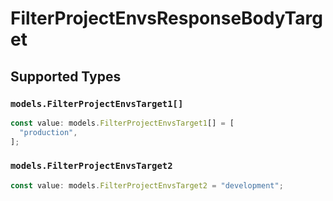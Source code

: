 # FilterProjectEnvsResponseBodyTarget


## Supported Types

### `models.FilterProjectEnvsTarget1[]`

```typescript
const value: models.FilterProjectEnvsTarget1[] = [
  "production",
];
```

### `models.FilterProjectEnvsTarget2`

```typescript
const value: models.FilterProjectEnvsTarget2 = "development";
```

